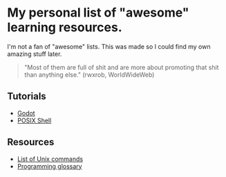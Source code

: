 # My personal list of "awesome" learning resources.

I'm not a fan of "awesome" lists.
This was made so I could find my own amazing stuff later.

> "Most of them are full of shit and are more about promoting that shit than anything else." (rwxrob,  WorldWideWeb)

## Tutorials

* [Godot](https://www.gdquest.com/tutorial/godot/)
* [POSIX Shell](https://www.grymoire.com/Unix/Sh.html)

## Resources

* [List of Unix commands](https://en.wikipedia.org/wiki/List_of_Unix_commands)
* [Programming glossary](https://dlang.org/glossary.html)
